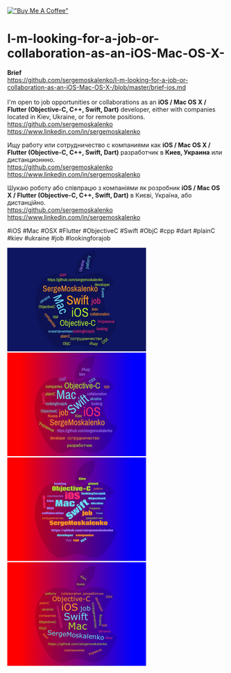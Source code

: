  [!["Buy Me A Coffee"](https://www.buymeacoffee.com/assets/img/custom_images/orange_img.png)](https://www.buymeacoffee.com/sergemoskalenko)

# I-m-looking-for-a-job-or-collaboration-as-an-iOS-Mac-OS-X-

**Brief**<br>
https://github.com/sergemoskalenko/I-m-looking-for-a-job-or-collaboration-as-an-iOS-Mac-OS-X-/blob/master/brief-ios.md
<br><br>
I'm open to job opportunities or collaborations as an **iOS / Mac OS X / Flutter (Objective-C, C++, Swift, Dart)**  developer, either with companies located in Kiev, Ukraine, or for remote positions. <br>
https://github.com/sergemoskalenko 
<br>
https://www.linkedin.com/in/sergemoskalenko

Ищу работу или сотрудничество с компаниями как **iOS / Mac OS X / Flutter (Objective-C, C++, Swift, Dart)** разработчик в **Киев, Украина** или дистанционнно. <br>
https://github.com/sergemoskalenko 
<br>
https://www.linkedin.com/in/sergemoskalenko

Шукаю роботу або співпрацю з компаніями як розробник **iOS / Mac OS X / Flutter (Objective-C, C++, Swift, Dart)**  в Києві, Україна, або дистанційно. <br>
https://github.com/sergemoskalenko 
<br>
https://www.linkedin.com/in/sergemoskalenko

#iOS #Mac #OSX #Flutter #ObjectiveC #Swift #ObjC #cpp #dart #plainC #kiev #ukraine #job #lookingforajob

<img src=https://github.com/sergemoskalenko/I-m-looking-for-a-job-or-collaboration-as-an-iOS-Mac-OS-X-/blob/master/image1-768747.jpg>

<img src=https://github.com/sergemoskalenko/I-m-looking-for-a-job-or-collaboration-as-an-iOS-Mac-OS-X-/blob/master/image2-771116.jpg>

<img src=https://github.com/sergemoskalenko/I-m-looking-for-a-job-or-collaboration-as-an-iOS-Mac-OS-X-/blob/master/image3-773720.jpg>

<img src=https://github.com/sergemoskalenko/I-m-looking-for-a-job-or-collaboration-as-an-iOS-Mac-OS-X-/blob/master/image4-775416.jpg>
